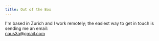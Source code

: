 ```yaml
---
title: Out of the Box
---
```

I'm based in Zurich and I work remotely; the easiest way to get in touch is sending me an email:  
naus3a@gmail.com  